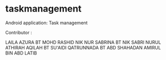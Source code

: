 # taskmanagement
Android application: Task management

Contributor : 

LAILA AZURA BT MOHD RASHID
NIK NUR SABRINA BT NIK SABRI
NURUL ATHIRAH AQILAH BT SU'AIDI
QATRUNNADA BT ABD SHAHADAN
AMIRUL BIN ABD LATIB





          
          
